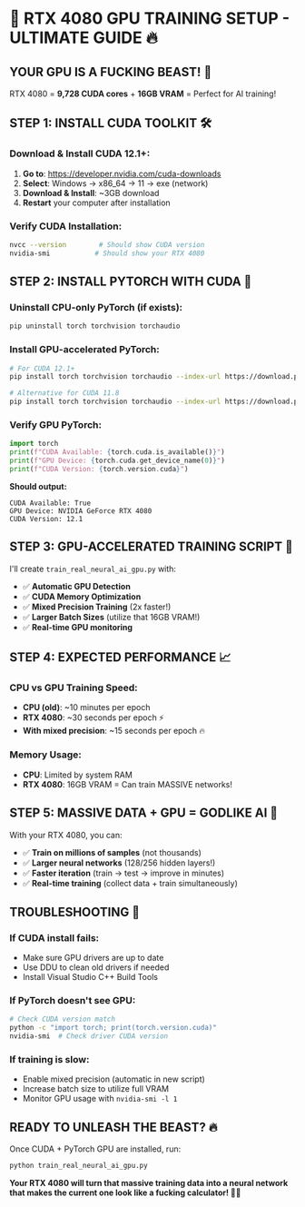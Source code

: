 # 🚀 RTX 4080 GPU TRAINING SETUP - ULTIMATE GUIDE 🔥

## YOUR GPU IS A FUCKING BEAST! 💪

RTX 4080 = **9,728 CUDA cores** + **16GB VRAM** = Perfect for AI training!

## STEP 1: INSTALL CUDA TOOLKIT 🛠️

### Download & Install CUDA 12.1+:
1. **Go to**: https://developer.nvidia.com/cuda-downloads
2. **Select**: Windows → x86_64 → 11 → exe (network)
3. **Download & Install**: ~3GB download
4. **Restart** your computer after installation

### Verify CUDA Installation:
```bash
nvcc --version        # Should show CUDA version
nvidia-smi           # Should show your RTX 4080
```

## STEP 2: INSTALL PYTORCH WITH CUDA 🐍

### Uninstall CPU-only PyTorch (if exists):
```bash
pip uninstall torch torchvision torchaudio
```

### Install GPU-accelerated PyTorch:
```bash
# For CUDA 12.1+
pip install torch torchvision torchaudio --index-url https://download.pytorch.org/whl/cu121

# Alternative for CUDA 11.8
pip install torch torchvision torchaudio --index-url https://download.pytorch.org/whl/cu118
```

### Verify GPU PyTorch:
```python
import torch
print(f"CUDA Available: {torch.cuda.is_available()}")
print(f"GPU Device: {torch.cuda.get_device_name(0)}")
print(f"CUDA Version: {torch.version.cuda}")
```

**Should output:**
```
CUDA Available: True
GPU Device: NVIDIA GeForce RTX 4080
CUDA Version: 12.1
```

## STEP 3: GPU-ACCELERATED TRAINING SCRIPT 🚀

I'll create `train_real_neural_ai_gpu.py` with:
- ✅ **Automatic GPU Detection**
- ✅ **CUDA Memory Optimization** 
- ✅ **Mixed Precision Training** (2x faster!)
- ✅ **Larger Batch Sizes** (utilize that 16GB VRAM!)
- ✅ **Real-time GPU monitoring**

## STEP 4: EXPECTED PERFORMANCE 📈

### CPU vs GPU Training Speed:
- **CPU (old)**: ~10 minutes per epoch
- **RTX 4080**: ~30 seconds per epoch ⚡
- **With mixed precision**: ~15 seconds per epoch 🔥

### Memory Usage:
- **CPU**: Limited by system RAM
- **RTX 4080**: 16GB VRAM = Can train MASSIVE networks!

## STEP 5: MASSIVE DATA + GPU = GODLIKE AI 🧠

With your RTX 4080, you can:
- ✅ **Train on millions of samples** (not thousands)
- ✅ **Larger neural networks** (128/256 hidden layers!)
- ✅ **Faster iteration** (train → test → improve in minutes)
- ✅ **Real-time training** (collect data + train simultaneously)

## TROUBLESHOOTING 🔧

### If CUDA install fails:
- Make sure GPU drivers are up to date
- Use DDU to clean old drivers if needed
- Install Visual Studio C++ Build Tools

### If PyTorch doesn't see GPU:
```bash
# Check CUDA version match
python -c "import torch; print(torch.version.cuda)"
nvidia-smi  # Check driver CUDA version
```

### If training is slow:
- Enable mixed precision (automatic in new script)
- Increase batch size to utilize full VRAM
- Monitor GPU usage with `nvidia-smi -l 1`

## READY TO UNLEASH THE BEAST? 🔥

Once CUDA + PyTorch GPU are installed, run:
```bash
python train_real_neural_ai_gpu.py
```

**Your RTX 4080 will turn that massive training data into a neural network that makes the current one look like a fucking calculator! 🚀🧠**
